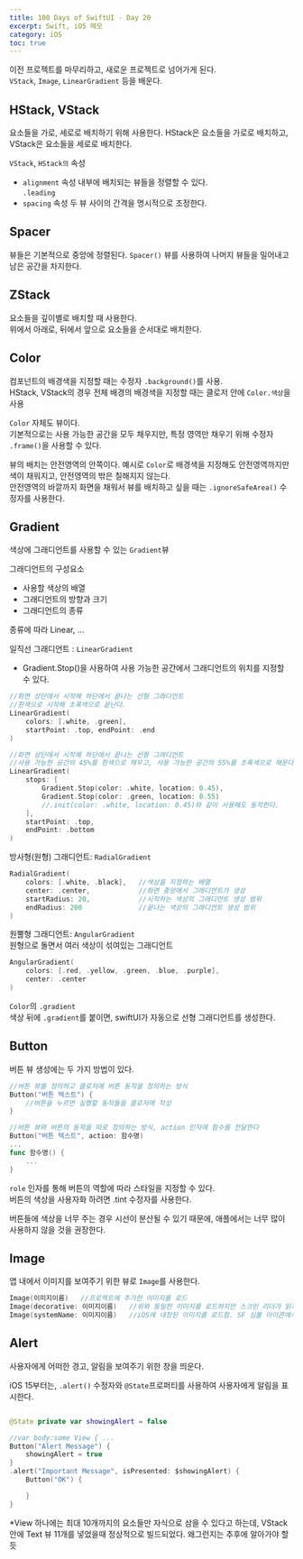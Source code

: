 ```yaml
---
title: 100 Days of SwiftUI - Day 20
excerpt: Swift, iOS 메모
category: iOS
toc: true
---
```

이전 프로젝트를 마무리하고, 새로운 프로젝트로 넘어가게 된다.  
`VStack`, `Image`, `LinearGradient` 등을 배운다.  

## HStack, VStack

요소들을 가로, 세로로 배치하기 위해 사용한다.
HStack은 요소들을 가로로 배치하고, VStack은 요소들을 세로로 배치한다.  

`VStack`, `HStack의` 속성

- `alignment` 속성
    내부에 배치되는 뷰들을 정렬할 수 있다.  
    `.leading`
- `spacing` 속성
    두 뷰 사이의 간격을 명시적으로 조정한다.

## Spacer

뷰들은 기본적으로 중앙에 정렬된다. `Spacer()` 뷰를 사용하여 나머지 뷰들을 밀어내고 남은 공간을 차지한다.

## ZStack

요소들을 깊이별로 배치할 때 사용한다.  
위에서 아래로, 뒤에서 앞으로 요소들을 순서대로 배치한다. 

## Color

컴포넌트의 배경색을 지정할 때는 수정자 `.background()`를 사용.  
HStack, VStack의 경우 전체 배경의 배경색을 지정할 때는 클로저 안에 `Color.색상`을 사용

`Color` 자체도 뷰이다.  
기본적으로는 사용 가능한 공간을 모두 채우지만, 특정 영역만 채우기 위해 수정자 `.frame()`을 사용할 수 있다.

뷰의 배치는 안전영역의 안쪽이다. 예시로 `Color`로 배경색을 지정해도 안전영역까지만 색이 채워지고, 안전영역의 밖은 칠해지지 않는다.  
안전영역의 바깥까지 화면을 채워서 뷰를 배치하고 싶을 때는 `.ignoreSafeArea()` 수정자를 사용한다.

## Gradient

색상에 그래디언트를 사용할 수 있는 `Gradient`뷰

그래디언트의 구성요소
- 사용할 색상의 배열
- 그래디언트의 방향과 크기
- 그래디언트의 종류

종류에 따라 Linear, ...

일직선 그래디언트 : `LinearGradient`  
- Gradient.Stop()을 사용하여 사용 가능한 공간에서 그래디언트의 위치를 지정할 수 있다.

~~~swift
//화면 상단에서 시작해 하단에서 끝나는 선형 그래디언트
//흰색으로 시작해 초록색으로 끝난다.
LinearGradient(
    colors: [.white, .green], 
    startPoint: .top, endPoint: .end
)

//화면 상단에서 시작해 하단에서 끝나는 선형 그래디언트
//사용 가능한 공간의 45%를 흰색으로 채우고, 사용 가능한 공간의 55%를 초록색으로 채운다.
LinearGradient(
    stops: [
        Gradient.Stop(color: .white, location: 0.45),
        Gradient.Stop(color: .green, location: 0.55)
        //.init(color: .white, location: 0.45)와 같이 사용해도 동작한다.
    ],
    startPoint: .top,
    endPoint: .bottom
)
~~~

방사형(원형) 그래디언트: `RadialGradient`

~~~swift
RadialGradient(
    colors: [.white, .black],   //색상을 지정하는 배열
    center: .center,            //화면 중앙에서 그래디언트가 생성
    startRadius: 20,            //시작하는 색상의 그래디언트 생성 범위
    endRadius: 200              //끝나는 색상의 그래디언트 생성 범위
)
~~~

원뿔형 그래디언트: `AngularGradient`  
원형으로 돌면서 여러 색상이 섞여있는 그래디언트

~~~swift
AngularGradient(
    colors: [.red, .yellow, .green, .blue, .purple],
    center: .center
)
~~~

`Color`의 `.gradient`  
색상 뒤에 `.gradient`를 붙이면, swiftUI가 자동으로 선형 그래디언트를 생성한다.

## Button

버튼 뷰 생성에는 두 가지 방법이 있다.  
~~~swift
//버튼 뷰를 정의하고 클로저에 버튼 동작을 정의하는 방식
Button("버튼 텍스트") {
    //버튼을 누르면 실행할 동작들을 클로저에 작성
}

//버튼 뷰와 버튼의 동작을 따로 정의하는 방식, action 인자에 함수를 전달한다
Button("버튼 텍스트", action: 함수명) 
...
func 함수명() {
    ...
}
~~~

`role` 인자를 통해 버튼의 역할에 따라 스타일을 지정할 수 있다.  
버튼의 색상을 사용자화 하려면 .tint 수정자를 사용한다.

버튼들에 색상을 너무 주는 경우 시선이 분산될 수 있기 때문에, 애플에서는 너무 많이 사용하지 않을 것을 권장한다.

## Image

앱 내에서 이미지를 보여주기 위한 뷰로 `Image`를 사용한다.  

~~~swift
Image(이미지이름)   //프로젝트에 추가한 이미지를 로드
Image(decorative: 이미지이름)   //위와 동일한 이미지를 로드하지만 스크린 리더가 읽지 않음
Image(systemName: 이미지이름)   //iOS에 내장된 이미지를 로드함. SF 심볼 아이콘에서 이미지를 로드한다.
~~~

## Alert

사용자에게 어떠한 경고, 알림을 보여주기 위한 창을 띄운다.  

iOS 15부터는, `.alert()` 수정자와 `@State`프로퍼티를 사용하여 사용자에게 알림을 표시한다.  

~~~swift

@State private var showingAlert = false

//var body:some View { ...
Button("Alert Message") {
    showingAlert = true
}
.alert("Important Message", isPresented: $showingAlert) {
    Button("OK") {

    }
}
~~~

*View 하나에는 최대 10개까지의 요소들만 자식으로 삼을 수 있다고 하는데, VStack 안에 Text 뷰 11개를 넣었을때 정상적으로 빌드되었다. 왜그런지는 추후에 알아가야 할 듯